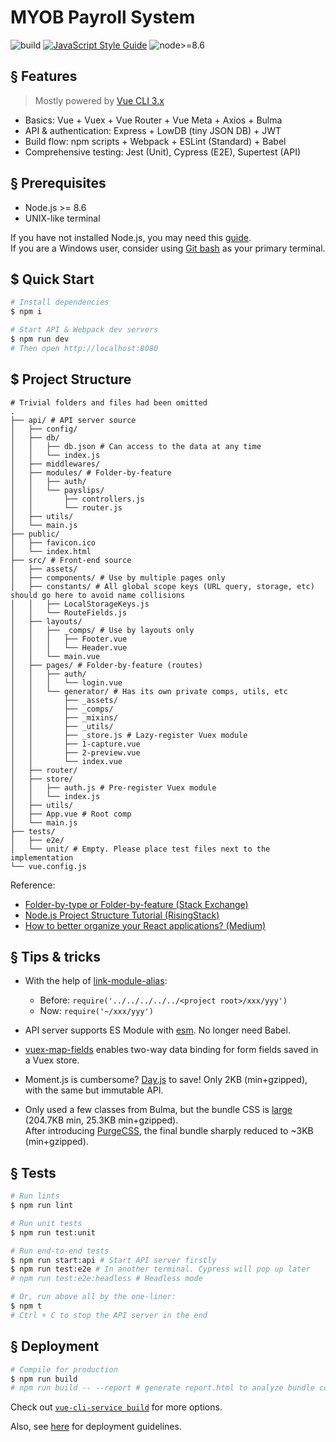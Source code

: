 # MYOB Payroll System

![build](https://img.shields.io/badge/build-passing-brightgreen.svg)
[![JavaScript Style Guide](https://img.shields.io/badge/code_style-standard-brightgreen.svg)](https://standardjs.com)
![node>=8.6](https://img.shields.io/badge/node-%3E%3D%208.6-brightgreen.svg)

## § Features
> Mostly powered by [Vue CLI 3.x](https://github.com/vuejs/vue-cli)

* Basics: Vue + Vuex + Vue Router + Vue Meta + Axios + Bulma
* API & authentication: Express + LowDB (tiny JSON DB) + JWT
* Build flow: npm scripts + Webpack + ESLint (Standard) + Babel
* Comprehensive testing: Jest (Unit), Cypress (E2E), Supertest (API)

## § Prerequisites

* Node.js >= 8.6
* UNIX-like terminal

If you have not installed Node.js, you may need this [guide](https://docs.npmjs.com/downloading-and-installing-node-js-and-npm).  
If you are a Windows user, consider using [Git bash](https://gitforwindows.org) as your primary terminal.

## $ Quick Start

```sh
# Install dependencies
$ npm i

# Start API & Webpack dev servers
$ npm run dev
# Then open http://localhost:8080
```

## $ Project Structure

```
# Trivial folders and files had been omitted
.
├── api/ # API server source
│   ├── config/
│   ├── db/
│   │   ├── db.json # Can access to the data at any time
│   │   └── index.js
│   ├── middlewares/
│   ├── modules/ # Folder-by-feature
│   │   ├── auth/
│   │   └── payslips/
│   │       ├── controllers.js
│   │       └── router.js
│   ├── utils/
│   └── main.js
├── public/
│   ├── favicon.ico
│   └── index.html
├── src/ # Front-end source
│   ├── assets/
│   ├── components/ # Use by multiple pages only
│   ├── constants/ # All global scope keys (URL query, storage, etc) should go here to avoid name collisions
│   │   ├── LocalStorageKeys.js
│   │   └── RouteFields.js
│   ├── layouts/
│   │   ├── _comps/ # Use by layouts only
│   │   │   ├── Footer.vue
│   │   │   └── Header.vue
│   │   └── main.vue
│   ├── pages/ # Folder-by-feature (routes)
│   │   ├── auth/
│   │   │   └── login.vue
│   │   └── generator/ # Has its own private comps, utils, etc
│   │       ├── _assets/
│   │       ├── _comps/
│   │       ├── _mixins/
│   │       ├── _utils/
│   │       ├── _store.js # Lazy-register Vuex module
│   │       ├── 1-capture.vue
│   │       ├── 2-preview.vue
│   │       └── index.vue
│   ├── router/
│   ├── store/
│   │   ├── auth.js # Pre-register Vuex module
│   │   └── index.js
│   ├── utils/
│   ├── App.vue # Root comp
│   └── main.js
├── tests/
│   ├── e2e/
│   └── unit/ # Empty. Please place test files next to the implementation
└── vue.config.js
```

Reference:
* [Folder-by-type or Folder-by-feature (Stack Exchange)](https://softwareengineering.stackexchange.com/a/338610)
* [Node.js Project Structure Tutorial (RisingStack)](https://blog.risingstack.com/node-hero-node-js-project-structure-tutorial)
* [How to better organize your React applications? (Medium)](https://medium.com/@alexmngn/how-to-better-organize-your-react-applications-2fd3ea1920f1)

## § Tips & tricks

* With the help of [link-module-alias](https://github.com/Rush/link-module-alias):
  * Before: `require('../../../../../<project root>/xxx/yyy')`
  * Now: `require('~/xxx/yyy')`

* API server supports ES Module with [esm](https://github.com/standard-things/esm). No longer need Babel.

* [vuex-map-fields](https://github.com/maoberlehner/vuex-map-fields) enables two-way data binding for form fields saved in a Vuex store.

* Moment.js is cumbersome? [Day.js](https://github.com/iamkun/dayjs) to save! Only 2KB (min+gzipped), with the same but immutable API.

* Only used a few classes from Bulma, but the bundle CSS is [large](https://bundlephobia.com/result?p=bulma) (204.7KB min, 25.3KB min+gzipped).  
  After introducing [PurgeCSS](https://github.com/FullHuman/purgecss), the final bundle sharply reduced to ~3KB (min+gzipped).

## § Tests

```sh
# Run lints
$ npm run lint

# Run unit tests
$ npm run test:unit

# Run end-to-end tests
$ npm run start:api # Start API server firstly
$ npm run test:e2e # In another terminal. Cypress will pop up later
# npm run test:e2e:headless # Headless mode

# Or, run above all by the one-liner:
$ npm t
# Ctrl + C to stop the API server in the end
```

## § Deployment

```sh
# Compile for production
$ npm run build
# npm run build -- --report # generate report.html to analyze bundle content
```

Check out [`vue-cli-service build`](https://cli.vuejs.org/guide/cli-service.html#vue-cli-service-build) for more options.

Also, see [here](https://cli.vuejs.org/guide/deployment.html) for deployment guidelines.
